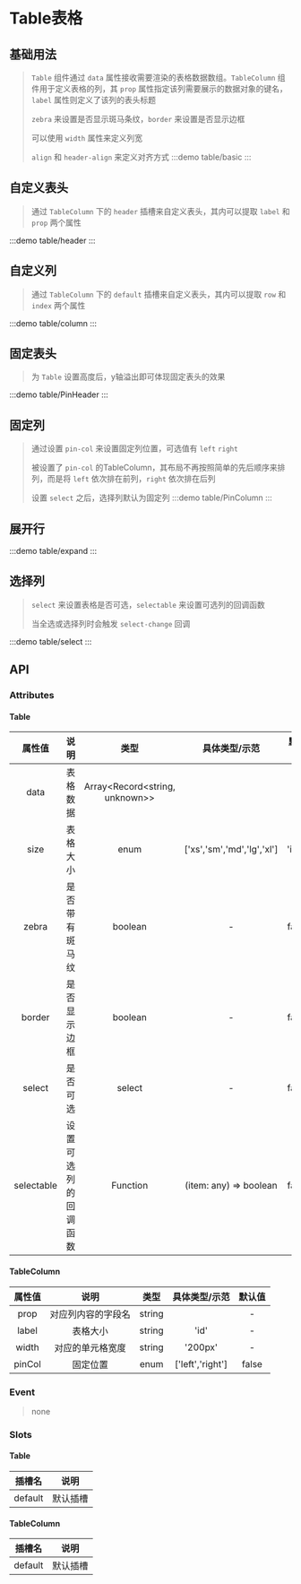 # Table表格

## 基础用法
> `Table` 组件通过 `data` 属性接收需要渲染的表格数据数组。`TableColumn` 组件用于定义表格的列，其 `prop` 属性指定该列需要展示的数据对象的键名，`label` 属性则定义了该列的表头标题
>> 
> `zebra` 来设置是否显示斑马条纹，`border` 来设置是否显示边框
>>
> 可以使用 `width` 属性来定义列宽
>>
> `align` 和 `header-align` 来定义对齐方式
:::demo table/basic
:::


## 自定义表头
> 通过 `TableColumn` 下的 `header` 插槽来自定义表头，其内可以提取 `label` 和 `prop` 两个属性

:::demo table/header
:::

## 自定义列
> 通过 `TableColumn` 下的 `default` 插槽来自定义表头，其内可以提取 `row` 和 `index` 两个属性

:::demo table/column
:::


## 固定表头
> 为 `Table` 设置高度后，y轴溢出即可体现固定表头的效果

:::demo table/PinHeader
:::


## 固定列
> 通过设置 `pin-col` 来设置固定列位置，可选值有 `left` `right`
>>
> 被设置了 `pin-col` 的TableColumn，其布局不再按照简单的先后顺序来排列，而是将 `left` 依次排在前列，`right` 依次排在后列
>> 
> 设置 `select` 之后，选择列默认为固定列
:::demo table/PinColumn
:::



## 展开行

:::demo table/expand
:::


## 选择列
> `select` 来设置表格是否可选，`selectable` 来设置可选列的回调函数
>>
> 当全选或选择列时会触发 `select-change` 回调

:::demo table/select
:::



## API

### Attributes

#### Table
|   属性值   |         说明         |              类型              |       具体类型/示范        | 默认值 |
| :--------: | :------------------: | :----------------------------: | :------------------------: | :----: |
|    data    |       表格数据       | Array<Record<string, unknown>> |                            |   -    |
|    size    |       表格大小       |              enum              | ['xs','sm','md','lg','xl'] | 'info' |
|   zebra    |    是否带有斑马纹    |            boolean             |             -              | false  |
|   border   |     是否显示边框     |            boolean             |             -              | false  |
|   select   |       是否可选       |             select             |             -              | false  |
| selectable | 设置可选列的回调函数 |            Function            |   (item: any) => boolean   | false  |

#### TableColumn
| 属性值 |        说明        |  类型  |  具体类型/示范   | 默认值 |
| :----: | :----------------: | :----: | :--------------: | :----: |
|  prop  | 对应列内容的字段名 | string |                  |   -    |
| label  |      表格大小      | string |       'id'       |   -    |
| width  |  对应的单元格宽度  | string |     '200px'      |   -    |
| pinCol |      固定位置      |  enum  | ['left','right'] | false  |


### Event

> none

### Slots

#### Table
| 插槽名  |   说明   |
| :-----: | :------: |
| default | 默认插槽 |

#### TableColumn
| 插槽名  |   说明   |
| :-----: | :------: |
| default | 默认插槽 |


